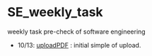 # SE_weekly_task
weekly task pre-check of software engineering 
- 10/13: [uploadPDF](https://github.com/41171119H/SE_weekly_task/tree/main/uploadPDF) : initial simple of upload.
